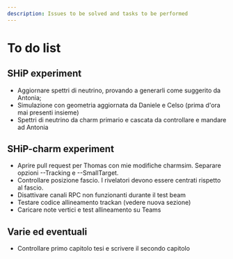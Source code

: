 ```yaml
---
description: Issues to be solved and tasks to be performed
---
```


# To do list

## SHiP experiment

* Aggiornare spettri di neutrino, provando a generarli come suggerito da Antonia;
* Simulazione con geometria aggiornata da Daniele e Celso \(prima d'ora mai presenti insieme\)
* Spettri di neutrino da charm primario e cascata da controllare e mandare ad Antonia

## SHiP-charm experiment

* Aprire pull request per Thomas con mie modifiche charmsim. Separare opzioni --Tracking e --SmallTarget.
* Controllare posizione fascio. I rivelatori devono essere centrati rispetto al fascio.
* Disattivare canali RPC non funzionanti durante il test beam
* Testare codice allineamento trackan \(vedere nuova sezione\)
* Caricare note vertici e test allineamento su Teams

## Varie ed eventuali

* Controllare primo capitolo tesi e scrivere il secondo capitolo

